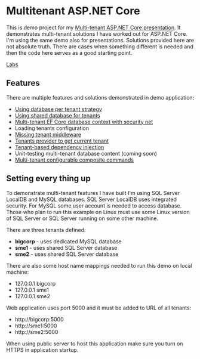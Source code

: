 # Multitenant ASP.NET Core

This is demo project for my [Multi-tenant ASP.NET Core presentation](https://gunnarpeipman.com/presentations/aspnet-core-multitenant/). It demonstrates multi-tenant solutions I have worked out for ASP.NET Core. I'm using the same demo also for presentations. Solutions provided here are not absolute truth. There are cases when something different is needed and then the code here serves as a good starting point.

[Labs](docs/labs.md)

## Features

There are multiple features and solutions demonstrated in demo application:

* [Using database per tenant strategy](https://gunnarpeipman.com/aspnet-core-tenant-providers/)
* [Using shared database for tenants](https://gunnarpeipman.com/ef-core-global-query-filters/)
* [Multi-tenant EF Core database context with security net](https://gunnarpeipman.com/aspnet-core-defensive-database-context/)
* Loading tenants configuration
* [Missing tenant middleware](https://gunnarpeipman.com/aspnet-core-missing-tenant-middleware/)
* [Tenants provider to get current tenant](https://gunnarpeipman.com/aspnet-core-tenant-providers/)
* [Tenant-based dependency injection](https://gunnarpeipman.com/aspnet-core-tenant-based-dependency-injection/)
* Unit-testing multi-tenant database content (coming soon)
* [Multi-tenant configurable composite commands](https://gunnarpeipman.com/aspnet-core-configurable-composite-command/)

## Setting every thing up

To demonstrate multi-tenant features I have built I'm using SQL Server LocalDB and MySQL databases. SQL Server LocalDB uses integrated security. For MySQL some user account is needed to access database. Those who plan to run this example on Linux must use some Linux version of SQL Server or SQL Server running on some other machine.

There are three tenants defined:

* **bigcorp** - uses dedicated MySQL database
* **sme1** - uses shared SQL Server database
* **sme2** - uses shared SQL Server database

There are also some host name mappings needed to run this demo on local machine:
* 127.0.0.1    bigcorp
* 127.0.0.1    sme1
* 127.0.0.1    sme2

Web application uses port 5000 and it must be added to URL of all tenants:

* http://bigcorp:5000
* http://sme1:5000
* http://sme2:5000

When using public server to host this application make sure you turn on HTTPS in application startup.
